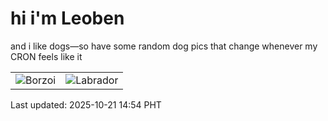 # hi i'm Leoben

and i like dogs—so have some random dog pics that change whenever my CRON feels like it

|  |  |
|--------|----------|
| ![Borzoi](https://random-dog-vercel.vercel.app/api/random-borzoi?v=1761029696) | ![Labrador](https://random-dog-vercel.vercel.app/api/random-labrador?v=1761029696) |

Last updated: 2025-10-21 14:54 PHT
